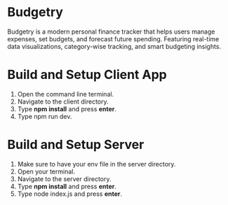 # Budgetry
Budgetry is a modern personal finance tracker that helps users manage expenses, set budgets, and forecast future spending. Featuring real-time data visualizations, category-wise tracking, and smart budgeting insights.

# Build and Setup Client App

1. Open the command line terminal.
2. Navigate to the client directory.
3. Type **npm install** and press **enter**.
4. Type npm run dev.


# Build and Setup Server
1. Make sure to have your env file in the server directory.
2. Open your terminal.
3. Navigate to the server directory.
4. Type **npm install** and press **enter**.
5. Type node index.js and press **enter**.